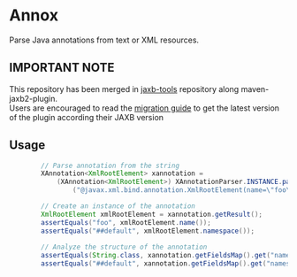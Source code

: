 Annox
=====

Parse Java annotations from text or XML resources.

IMPORTANT NOTE
--------------

This repository has been merged in [jaxb-tools](https://github.com/highsource/jaxb-tools) repository along maven-jaxb2-plugin.  
Users are encouraged to read the [migration guide](https://github.com/highsource/jaxb-tools/wiki/JAXB-Tools-Migration-Guide) to get the latest version of the plugin according their JAXB version

Usage
-----

```java
		// Parse annotation from the string
		XAnnotation<XmlRootElement> xannotation =
			(XAnnotation<XmlRootElement>) XAnnotationParser.INSTANCE.parse
				("@javax.xml.bind.annotation.XmlRootElement(name=\"foo\")");

		// Create an instance of the annotation 
		XmlRootElement xmlRootElement = xannotation.getResult();
		assertEquals("foo", xmlRootElement.name());
		assertEquals("##default", xmlRootElement.namespace());
		
		// Analyze the structure of the annotation
		assertEquals(String.class, xannotation.getFieldsMap().get("name").getType());
		assertEquals("##default", xannotation.getFieldsMap().get("namespace").getResult());
```
